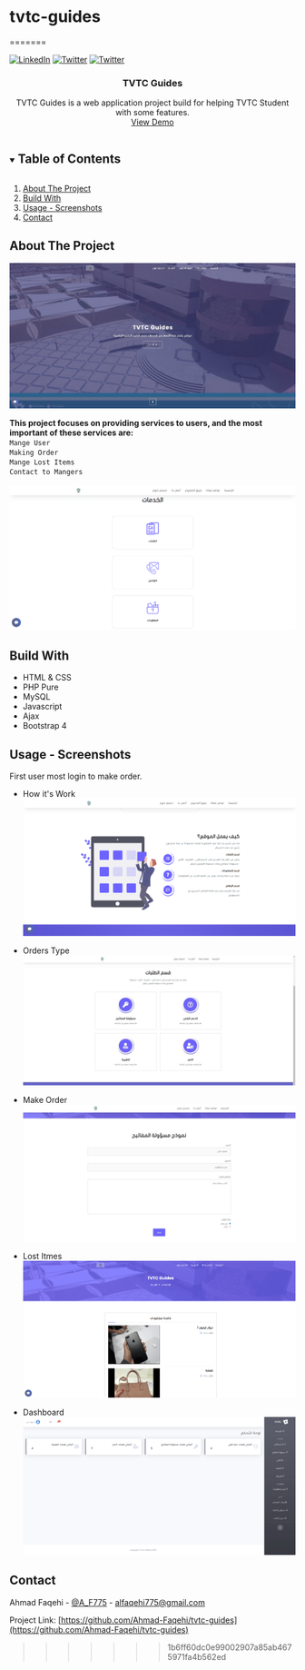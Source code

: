 # tvtc-guides
=======



[![LinkedIn][linkedin-shield]][linkedin-url]
[![Twitter][twitter-shield]][twittwe-url]
[![Twitter][github-shield]][github-url]



<!-- PROJECT LOGO -->
<p align="center">
  <!-- <a href="https://github.com/github_username/repo_name">
    <img src="images/logo.png" alt="Logo" width="80" height="80">
  </a> -->

  <h3 align="center">TVTC Guides</h3>

  <p align="center">
    TVTC Guides is a web application project build for helping TVTC Student with some features.
    <br />
    <a href="https://projects.iahmad.info/TVTC">View Demo</a>
  </p>
</p>



<!-- TABLE OF CONTENTS -->
<details open="open">
  <summary><h2 style="display: inline-block">Table of Contents</h2></summary>
  <ol>
    <li>
      <a href="#about-the-project">About The Project</a>
    </li>
    <li>
      <a href="#build_with">Build With</a>
    </li>
    <li><a href="#usage">Usage - Screenshots</a></li>
    <li><a href="#contact">Contact</a></li>
  </ol>
</details>



<!-- ABOUT THE PROJECT -->
## About The Project
![TVTC Guides Home Screen Shot](Screenshot/1.jpg)

**This project focuses on providing services to users, and the most important of these services are:**
<Br>
`Mange User`<br> `Making Order`<br> `Mange Lost Items` <br> `Contact to Mangers`
<Br>
<Br>
![TVTC Guides Order Screen Shot](Screenshot/2.png)



<!-- Build With -->
## Build With
* []() HTML & CSS
* []() PHP Pure
* []() MySQL
* []()Javascript
* []()Ajax
* []()Bootstrap 4



<!-- USAGE EXAMPLES -->
## Usage  - Screenshots
First user most login to make order.


* []() How it's Work <br>
![TVTC Guides Home Screen Shot](Screenshot/3.png)

* []() Orders Type <br>
![TVTC Guides Home Screen Shot](Screenshot/6.jpg)

* []() Make Order <br>
![TVTC Guides Home Screen Shot](Screenshot/7.jpg)

* []() Lost Itmes <br>
![TVTC Guides Home Screen Shot](Screenshot/4.png)

* []() Dashboard <br>
![TVTC Guides Home Screen Shot](Screenshot/5.png)


<!-- CONTACT -->
## Contact

Ahmad Faqehi - [@A_F775](https://twitter.com/A_F775) - alfaqehi775@gmail.com

Project Link: [https://github.com/Ahmad-Faqehi/tvtc-guides](https://github.com/Ahmad-Faqehi/tvtc-guides)


<!-- MARKDOWN LINKS & IMAGES -->
<!-- https://www.markdownguide.org/basic-syntax/#reference-style-links -->
[linkedin-shield]: https://img.shields.io/badge/-LinkedIn-black.svg?style=for-the-badge&logo=linkedin&colorB=555
[linkedin-url]: https://linkedin.com/in/ahmad-faqehi
[twitter-shield]: https://img.shields.io/badge/-twitter-black.svg?style=for-the-badge&logo=twitter&colorB=555
[twittwe-url]: https://twitter.com/A_F775
[github-shield]: https://img.shields.io/badge/-github-black.svg?style=for-the-badge&logo=github&colorB=555
[github-url]: https://github.com/Ahmad-Faqehi
>>>>>>> 1b6ff60dc0e99002907a85ab4675971fa4b562ed
